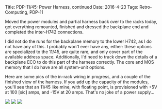 Title: PDP-11/45: Power Harness, continued
Date: 2016-4-23
Tags: Retro-Computing, PDP-11

Moved the power modules and partial harness back over to the racks today, got everything remounted, finished and
dressed the backplane end and completed the inter-H742 connections.

I did not do the runs for the backplane memory to the lower H742, as I do not have any of this.  I probably won't ever
have any, either: these options are specialized to the 11/45, are quite rare, and only cover part of the available
address space.  Additionally, I'd need to track down the details of a backplane ECO to do this part of the harness
correctly.  The core and MOS memory that I do have are all system-unit options.

Here are some pics of the in-rack wiring in progress, and a couple of the finished view of the harness.  If you add up
the capacity of the modules, you'll see that an 11/45 like mine, with floating point, is provisioned with +5V at 100
[sic] amps, and -15V at 20 amps.  That's no joke of a power supply...

[<img class='image-process-thumb' src='/images/pdp11/harness-progress.jpg'/>]({filename}/images/pdp11/harness-progress.jpg)
[<img class='image-process-thumb' src='/images/pdp11/harness-complete.jpg'/>]({filename}/images/pdp11/harness-complete.jpg)
[<img class='image-process-thumb' src='/images/pdp11/power-supplies.jpg'/>]({filename}/images/pdp11/power-supplies.jpg)
